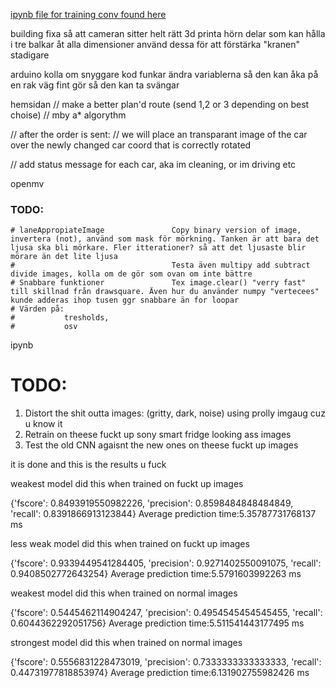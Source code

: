 [ipynb file for training conv found here](https://colab.research.google.com/drive/1vy0ZHaKx9eAAph-YvTwriSFDLDKpweoz?usp=sharing)


building
    fixa så att cameran sitter helt rätt
    3d printa hörn delar som kan hålla i tre balkar åt alla dimensioner
    använd dessa för att förstärka "kranen"
    stadigare 


arduino 
    kolla om snyggare kod funkar
    ändra variablerna så den kan åka på en rak väg fint
    gör så den kan ta svängar


hemsidan
// make a better plan'd route (send 1,2 or 3 depending on best choise)
// mby a* algorythm

// after the order is sent:
// we will place an transparant image of the car over the newly changed car coord that is correctly rotated

// add status message for each car, aka im cleaning, or im driving etc


openmv
### TODO:
    # laneAppropiateImage               Copy binary version of image, invertera (not), använd som mask för mörkning. Tanken är att bara det ljusa ska bli mörkare. Fler itterationer? så att det ljusaste blir mörare än det lite ljusa
    #                                   Testa även multipy add subtract divide images, kolla om de gör som ovan om inte bättre
    # Snabbare funktioner               Tex image.clear() "verry fast" till skillnad från drawsquare. Även hur du använder numpy "vertecees" kunde adderas ihop tusen ggr snabbare än for loopar
    # Värden på:
    #           tresholds,
    #           osv


ipynb
# TODO:
1.   Distort the shit outta images: (gritty, dark, noise) using prolly imgaug cuz u know it
2.   Retrain on theese fuckt up sony smart fridge looking ass images
3.   Test the old CNN agaisnt the new ones on theese fuckt up images

it is done and this is the results u fuck

weakest model did this when trained on fuckt up images

{'fscore': 0.8493919550982226, 'precision': 0.8598484848484849, 'recall': 0.8391866913123844}
Average prediction time:5.35787731768137 ms

less weak model did this when trained on fuckt up images

{'fscore': 0.9339449541284405, 'precision': 0.9271402550091075, 'recall': 0.9408502772643254}
Average prediction time:5.5791603992263 ms

weakest model did this when trained on normal images

{'fscore': 0.5445462114904247, 'precision': 0.4954545454545455, 'recall': 0.6044362292051756}
Average prediction time:5.511541443177495 ms

strongest model did this when trained on normal images

{'fscore': 0.5556831228473019, 'precision': 0.7333333333333333, 'recall': 0.44731977818853974}
Average prediction time:6.131902755982426 ms
